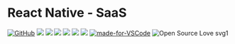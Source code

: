 # React Native - SaaS

[![GitHub](https://img.shields.io/github/license/mashape/apistatus.svg)](https://github.com/osvaldokalvaitir/react-native-saas/blob/master/LICENSE)
![](https://img.shields.io/github/package-json/v/osvaldokalvaitir/react-native-saas.svg)
![](https://img.shields.io/github/last-commit/osvaldokalvaitir/react-native-saas.svg?color=red)
![](https://img.shiels.io/github/languages/top/osvaldokalvaitir/react-native-saas.svg?color=yellow)
![](https://img.shields.io/github/languages/count/osvaldokalvaitir/react-native-saas.svg?color=lightgrey)
![](https://img.shields.io/github/languages/code-size/osvaldokalvaitir/react-native-saas.svg)
![](https://img.shields.io/github/repo-size/osvaldokalvaitir/react-native-saas.svg?color=blueviolet)
[![made-for-VSCode](https://img.shields.io/badge/Made%20for-VSCode-1f425f.svg)](https://code.visualstudio.com/)
![Open Source Love svg1](https://badges.frapsoft.com/os/v1/open-source.svg?v=103)
